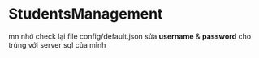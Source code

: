 # StudentsManagement

mn nhớ check lại file config/default.json sửa <b>username</b> & <b>password</b> cho trùng với server sql của mình
